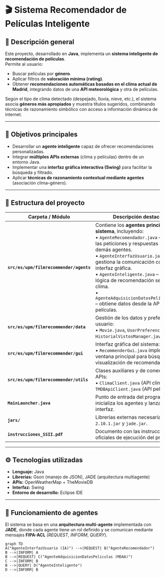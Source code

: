 # 🎬 Sistema Recomendador de Películas Inteligente

## 🧩 Descripción general
Este proyecto, desarrollado en **Java**, implementa un **sistema inteligente de recomendación de películas**.  
Permite al usuario:
- Buscar películas por **género**.  
- Aplicar filtros de **valoración mínima (rating)**.  
- Obtener **recomendaciones automáticas basadas en el clima actual de Madrid**, integrando datos de una **API meteorológica** y otra de películas.

Según el tipo de clima detectado (despejado, lluvia, nieve, etc.), el sistema asocia **géneros más apropiados** y muestra títulos sugeridos, combinando técnicas de razonamiento simbólico con acceso a información dinámica de internet.

---

## 🎯 Objetivos principales
- Desarrollar un **agente inteligente** capaz de ofrecer recomendaciones personalizadas.  
- Integrar **múltiples APIs externas** (clima y películas) dentro de un entorno Java.  
- Implementar una **interfaz gráfica interactiva (Swing)** para facilitar la búsqueda y filtrado.  
- Aplicar **técnicas de razonamiento contextual mediante agentes** (asociación clima–género).

---

## 🧱 Estructura del proyecto
| Carpeta / Módulo | Descripción destacada |
|------------------|-----------------------|
| **`src/es/upm/filmrecommender/agents`** | Contiene los **agentes principales del sistema**, incluyendo: <br>• `AgenteRecomendador.java` – coordina las peticiones y respuestas entre los demás agentes. <br>• `AgenteInterfazUsuario.java` – gestiona la comunicación con la interfaz gráfica. <br>• `AgenteInteligente.java` – aplica la lógica de recomendación según el clima. <br>• `AgenteAdquisicionDatosPeliculas.java` – obtiene datos desde la API de películas. |
| **`src/es/upm/filmrecommender/data`** | Gestión de los datos y preferencias del usuario: <br>• `Movie.java`, `UserPreferences.java`, `HistorialVistosManager.java`. |
| **`src/es/upm/filmrecommender/gui`** | Interfaz gráfica del sistema: <br>• `RecommenderGui.java` implementa la ventana principal para búsqueda y visualización de recomendaciones. |
| **`src/es/upm/filmrecommender/utils`** | Clases auxiliares y de conexión con APIs: <br>• `ClimaClient.java` (API clima), `TMDBApiClient.java` (API películas). |
| **`MainLauncher.java`** | Punto de entrada del programa; inicializa los agentes y lanza la interfaz. |
| **`jars/`** | Librerías externas necesarias: `gson-2.10.1.jar` y `jade.jar`. |
| **`instrucciones_SSII.pdf`** | Documento con las instrucciones oficiales de ejecución del proyecto. |


---

## ⚙️ Tecnologías utilizadas
- **Lenguaje:** Java  
- **Librerías:** Gson (manejo de JSON), JADE (arquitectura multiagente)  
- **APIs:** OpenWeatherMap + TheMovieDB  
- **Interfaz:** Swing  
- **Entorno de desarrollo:** Eclipse IDE  

---

## 🤖 Funcionamiento de agentes
El sistema se basa en una **arquitectura multi-agente** implementada con **JADE**, donde cada agente tiene un rol definido y se comunican mediante mensajes **FIPA-ACL** (*REQUEST*, *INFORM*, *QUERY*).

```mermaid
graph TD
A("AgenteInterfazUsuario (IA)") -->|REQUEST| B("AgenteRecomendador")
B -->|INFORM| A
B -->|REQUEST| C("AgenteAdquisicionDatosPeliculas (MDAA)")
C -->|INFORM| B
B -->|QUERY| D("AgenteInteligente")
D -->|INFORM| B

